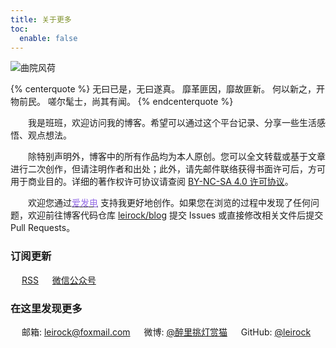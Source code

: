 ```yaml
---
title: 关于更多
toc:
  enable: false
---
```


![曲院风荷](https://website-1256060851.cos.ap-hongkong.myqcloud.com/pages/about/header.jpg!650x)

{% centerquote %}
无曰已是，无曰遂真。
靡革匪因，靡故匪新。
何以新之，开物前民。
嗟尔髦士，尚其有闻。
{% endcenterquote %}

　　我是班班，欢迎访问我的博客。希望可以通过这个平台记录、分享一些生活感悟、观点想法。

　　除特别声明外，博客中的所有作品均为本人原创。您可以全文转载或基于文章进行二次创作，但请注明作者和出处；此外，请先邮件联络获得书面许可后，方可用于商业目的。详细的著作权许可协议请查阅 [<i class="fab fa-fw fa-creative-commons"></i>BY-NC-SA 4.0 许可协议](https://creativecommons.org/licenses/by-nc-sa/4.0/deed.zh)。

　　欢迎您通过[<font color=#946ce6><i class="fas fa-fw fa-bolt"></i>爱发电</font>](https://afdian.net/@leirock) 支持我更好地创作。如果您在浏览的过程中发现了任何问题，欢迎前往博客代码仓库 [<i class="fab fa-fw fa-github"></i>leirock/blog](https://github.com/leirock/blog) 提交 Issues 或直接修改相关文件后提交 Pull Requests。

### 订阅更新

　<i class="fas fa-fw fa-rss"></i> [RSS](/atom.xml)
　<i class="fab fa-fw fa-weixin"></i> <a class="fancybox fancybox.image" href="https://website-1256060851.cos.ap-hongkong.myqcloud.com/qrcode/wechat-channel.png" itemscope="" itemtype="http://schema.org/ImageObject" itemprop="url" data-fancybox="default" rel="default" title="微信公众号：班班碎碎念" data-caption="微信公众号：班班碎碎念">微信公众号</a>


### 在这里发现更多

　<i class="fas fa-fw fa-envelope"></i> 邮箱: leirock@foxmail.com
　<i class="fab fa-fw fa-weibo"></i> 微博: [@醉里挑灯赏猫](https://weibo.com/leirock)
　<i class="fab fa-fw fa-github"></i> GitHub: [@leirock](https://github.com/leirock)
